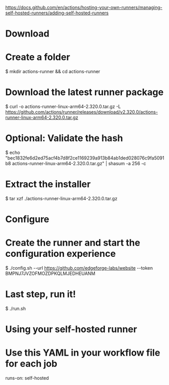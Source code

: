 https://docs.github.com/en/actions/hosting-your-own-runners/managing-self-hosted-runners/adding-self-hosted-runners

# Download
# Create a folder
$ mkdir actions-runner && cd actions-runner
# Download the latest runner package
$ curl -o actions-runner-linux-arm64-2.320.0.tar.gz -L https://github.com/actions/runner/releases/download/v2.320.0/actions-runner-linux-arm64-2.320.0.tar.gz
# Optional: Validate the hash
$ echo "bec1832fe6d2ed75acf4b7d8f2ce1169239a913b84ab1ded028076c9fa5091b8  actions-runner-linux-arm64-2.320.0.tar.gz" | shasum -a 256 -c
# Extract the installer
$ tar xzf ./actions-runner-linux-arm64-2.320.0.tar.gz

# Configure 
# Create the runner and start the configuration experience
$ ./config.sh --url https://github.com/edgeforge-labs/website --token BMPNJ7JVZOFMOZDPKQLMJEDHEUANM
# Last step, run it!
$ ./run.sh  


# Using your self-hosted runner
# Use this YAML in your workflow file for each job
runs-on: self-hosted